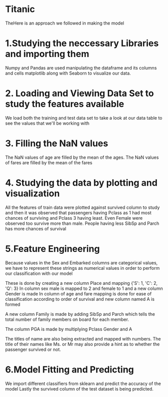# Titanic

TheHere is an approach we followed in making the model

# 1.Studying the neccessary Libraries and importing them

Numpy and Pandas are used manipulating the dataframe and its columns and cells
matplotlib along with Seaborn to visualize our data.

# 2. Loading and Viewing Data Set to study the features available

We load both the training and test data set to take a look at our data table to see the values that we'll be working with

# 3. Filling the NaN values
The NaN values of age are filled by the mean of the ages.
The NaN values of fares are filled by the mean of the fares

# 4. Studying the data by plotting and visualization

All the features of train data were plotted against survived column to study and then 
it was observed that passengers having Pclass as 1 had most chances of surviving and Pclass 3 having least.
Even Female were observed too survive more than male.
People having less  SibSp and Parch has more chances of survival

# 5.Feature Engineering

Because values in the Sex and Embarked columns are categorical values, 
we have to represent these strings as numerical values in order to perform our classification with our model

These is done by creating a new column Place and mapping  {'S': 1, 'C': 2, 'Q': 3} 
In column sex male is mapped to 2 and female to 1 and a new column Gender is made 
In column of age and fare mapping is done for ease of classification according to order of survival and new column named A is formed

A new column Family is made by adding SibSp and Parch which tells the total number of family members on board for each member.

The column PGA is made by multiplying Pclass Gender and A

The titles of name are also being extracted and mapped with numbers.
The title of their names like Ms. or Mr may also provide a hint as to whether the passenger survived or not.

# 6.Model Fitting and Predicting

We import different classifiers from sklearn and predict the accuracy of the model
Lastly the survived column of the test dataset is being predicted.
